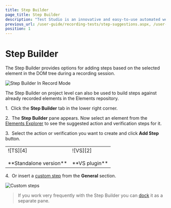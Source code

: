 ```yaml
---
title: Step Builder
page_title: Step Builder
description: "Test Studio is an innovative and easy-to-use automated web, WPF and load testing solution. Test Studio tests support essential technologies like ASP.NET AJAX, Silverlight, PHP and MVC. HTML5, Testing framework, functional testing, performance testing, load testing, exploratory testing, manual testing."
previous_url: /user-guide/recording-tests/step-suggestions.aspx, /user-guide/recording-tests/step-suggestions, /getting-started/test-recording/step-suggestions
position: 1
---
```

# Step Builder #

The Step Builder provides options for adding steps based on the selected element in the DOM tree during a recording session.

![Step Builder In Record Mode][6]

The Step Builder on project level can also be used to build steps against already recorded elements in the Elements repository.

1.&nbsp; Click the **Step Builder** tab in the lower right corner.

2.&nbsp; The **Step Builder** pane appears. Now select an element from the <a href="/features/elements-explorer/overview" target="_blank">Elements Explorer</a>  to see the suggested action and verification steps for it.

3.&nbsp; Select the action or verification you want to create and click **Add Step** button.

<table id="no-table">
	<tr>
		<td>![TS][4] <br><br>**Standalone version**</td>
		<td>![VS][2] <br><br>**VS plugin**</td>
	</tr>
<table>

4.&nbsp; Or insert a <a href="/features/custom-steps/overview" target="_blank">custom step</a> from the **General** section.

![Custom steps][5]

> If you work very frequently with the Step Builder you can <a href="/features/custom-layout/custom-layout" target="_blank">dock</a> it as a separate pane. 

[1]: /img/general-information/test-recording/step-suggestions/fig1.png
[2]: /img/general-information/test-recording/step-suggestions/fig2.png
[3]: /img/general-information/test-recording/step-suggestions/fig3.png
[4]: /img/general-information/test-recording/step-suggestions/fig4.png
[5]: /img/general-information/test-recording/step-suggestions/fig5.png
[6]: /img/general-information/test-recording/step-suggestions/step-builder-recorder.png
